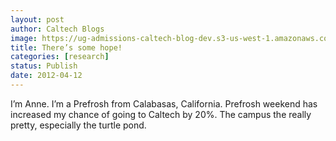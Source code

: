 ```yaml
---
layout: post
author: Caltech Blogs
image: https://ug-admissions-caltech-blog-dev.s3-us-west-1.amazonaws.com/old_pictures/caltech_as_it_happens/6a0105349b8251970b01676504df0a970b.jpg
title: There’s some hope! 
categories: [research]
status: Publish
date: 2012-04-12
---
```



I’m Anne. I’m a Prefrosh from Calabasas, California. Prefrosh weekend has increased my chance of going to Caltech by 20%. The campus the really pretty, especially the turtle pond.

